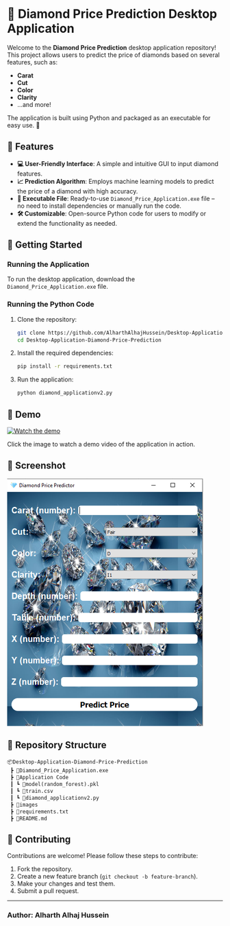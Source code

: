 # 💎 Diamond Price Prediction Desktop Application

Welcome to the **Diamond Price Prediction** desktop application repository! This project allows users to predict the price of diamonds based on several features, such as:

- **Carat**
- **Cut**
- **Color**
- **Clarity**
- ...and more!

The application is built using Python and packaged as an executable for easy use. 🚀

## 🌟 Features

- **💻 User-Friendly Interface**: A simple and intuitive GUI to input diamond features.
- **📈 Prediction Algorithm**: Employs machine learning models to predict the price of a diamond with high accuracy.
- **🔧 Executable File**: Ready-to-use `Diamond_Price_Application.exe` file – no need to install dependencies or manually run the code.
- **🛠️ Customizable**: Open-source Python code for users to modify or extend the functionality as needed.

## 🚀 Getting Started

### Running the Application

To run the desktop application, download the `Diamond_Price_Application.exe` file.

### Running the Python Code

1. Clone the repository:
    ```bash
    git clone https://github.com/AlharthAlhajHussein/Desktop-Application-Diamond-Price-Prediction.git
    cd Desktop-Application-Diamond-Price-Prediction
    ```

2. Install the required dependencies:
    ```bash
    pip install -r requirements.txt
    ```

3. Run the application:
    ```bash
    python diamond_applicationv2.py
    ```

## 🎥 Demo

[![Watch the demo](https://img.youtube.com/vi/zxyACEkeRV0/maxresdefault.jpg)](https://www.youtube.com/watch?v=zxyACEkeRV0)

Click the image to watch a demo video of the application in action.

## 📸 Screenshot

![Screenshot](https://github.com/AlharthAlhajHussein/Desktop-Application-Diamond-Price-Prediction/blob/main/images/screenshot.png)

## 📂 Repository Structure

```plaintext
📦Desktop-Application-Diamond-Price-Prediction
 ┣ 📜Diamond_Price_Application.exe
 ┣ 📂Application Code
 ┃ ┗ 📜model(random_forest).pkl
 ┃ ┗ 📜train.csv
 ┃ ┗ 📜diamond_applicationv2.py
 ┣ 📂images
 ┣ 📜requirements.txt
 ┣ 📜README.md
```

## 🤝 Contributing

Contributions are welcome! Please follow these steps to contribute:
1. Fork the repository.
2. Create a new feature branch (`git checkout -b feature-branch`).
3. Make your changes and test them.
4. Submit a pull request.

---

### Author: **Alharth Alhaj Hussein**
